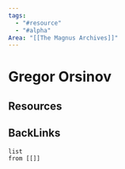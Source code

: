 ```yaml
---
tags:
  - "#resource"
  - "#alpha"
Area: "[[The Magnus Archives]]"
---
```


# Gregor Orsinov


## Resources


## BackLinks

```dataview
list
from [[]]
```


